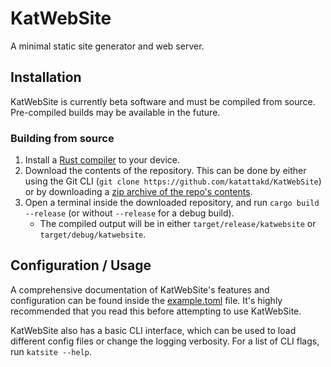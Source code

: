 # KatWebSite
A minimal static site generator and web server.

## Installation
KatWebSite is currently beta software and must be compiled from source. Pre-compiled builds may be available in the future.

### Building from source
1. Install a [Rust compiler](https://www.rust-lang.org/learn/get-started) to your device.
2. Download the contents of the repository. This can be done by either using the Git CLI (`git clone https://github.com/katattakd/KatWebSite`) or by downloading a [zip archive of the repo's contents](https://github.com/katattakd/KatWebSite/archive/main.zip).
3. Open a terminal inside the downloaded repository, and run `cargo build --release` (or without `--release` for a debug build).
   - The compiled output will be in either `target/release/katwebsite` or `target/debug/katwebsite`.

## Configuration / Usage
A comprehensive documentation of KatWebSite's features and configuration can be found inside the [example.toml](https://github.com/katattakd/KatWebSite/blob/main/example.toml) file. It's highly recommended that you read this before attempting to use KatWebSite.

KatWebSite also has a basic CLI interface, which can be used to load different config files or change the logging verbosity. For a list of CLI flags, run `katsite --help`.


